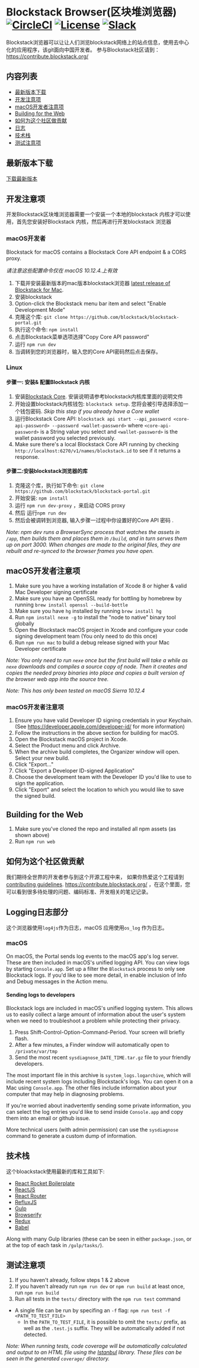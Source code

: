 # Blockstack Browser(区块堆浏览器) [![CircleCI](https://img.shields.io/circleci/project/blockstack/blockstack-browser/master.svg)](https://circleci.com/gh/blockstack/blockstack-portal/tree/master) [![License](https://img.shields.io/github/license/blockstack/blockstack-portal.svg)](https://github.com/blockstack/blockstack-portal/blob/master/LICENSE.md) [![Slack](http://chat.blockstack.org/badge.svg)](http://chat.blockstack.org/)

Blockstack浏览器可以让让人们浏览blockstack网络上的站点信息，使用去中心化的应用程序，该git面向中国开发者。
参与Blockstack社区请到：https://contribute.blockstack.org/ 

## 内容列表

- [最新版本下载](#最新版本下载)
- [开发注意项](#开发注意项)
- [macOS开发者注意项](#macOS开发者注意项)
- [Building for the Web](#building-for-the-web)
- [如何为这个社区做贡献](#如何为这个社区做贡献)
- [日志](#日志)
- [技术栈](#技术栈)
- [测试注意项](#测试注意项)

## 最新版本下载

[下载最新版本](https://github.com/blockstack/blockstack-portal/releases)

## 开发注意项

开发Blockstack区块堆浏览器需要一个安装一个本地的blockstack 内核才可以使用，首先您安装好Blockstack 内核，然后再进行开发blockstack 浏览器

### macOS开发者

Blockstack for macOS contains a Blockstack Core API endpoint & a CORS proxy.

*请注意这些配置命令仅在 macOS 10.12.4.上有效*

1. 下载并安装最新版本的mac版本blockstack浏览器 [latest release of Blockstack for Mac](https://github.com/blockstack/blockstack-portal/releases).
1. 安装blockstack
1. Option-click the Blockstack menu bar item and select "Enable Development Mode"
1. 克隆这个库: `git clone https://github.com/blockstack/blockstack-portal.git`
1. 执行这个命令: `npm install`
1. 点击Blockstack菜单选项选择"Copy Core API password"
1. 运行 `npm run dev`
1. 当调转到您的浏览器时，输入您的Core API密码然后点击保存。

### Linux

#### 步骤一: 安装& 配置Blockstack 内核

1. 安装[Blockstack Core](https://github.com/blockstack/blockstack-core). 安装说明请参考blockstack内核库里面的说明文件
1. 开始设置blockstack内核钱包: `blockstack setup`. 您将会被引导选择添加一个钱包密码. *Skip this step if you already have a Core wallet*
1. 运行Blockstack Core API: `blockstack api start --api_password <core-api-password> --password <wallet-password>` where `<core-api-password>` is a String value you select and `<wallet-password>` is the wallet password you selected previously.
1. Make sure there's a local Blockstack Core API running by checking `http://localhost:6270/v1/names/blockstack.id` to see if it returns a response.

#### 步骤二:安装blockstack浏览器的库

1. 克隆这个库，执行如下命令: `git clone https://github.com/blockstack/blockstack-portal.git`
1. 开始安装: `npm install`
1. 运行 `npm run dev-proxy` ，来启动 CORS proxy
1. 然后 运行`npm run dev`
1. 然后会被调转到浏览器, 输入步骤一过程中你设置好的Core API 密码 .


*Note: npm dev runs a BrowserSync process that watches the assets in `/app`, then builds them and places them in `/build`, and in turn serves them up on port 3000. When changes are made to the original files, they are rebuilt and re-synced to the browser frames you have open.*


## macOS开发者注意项

1. Make sure you have a working installation of Xcode 8 or higher & valid Mac Developer signing certificate
1. Make sure you have an OpenSSL ready for bottling by homebrew by running `brew install openssl --build-bottle`
1. Make sure you have `hg` installed by running `brew install hg`
1. Run `npm install nexe -g` to install the "node to native" binary tool globally
1. Open the Blockstack macOS project in Xcode and configure your code signing development team (You only need to do this once)
1. Run `npm run mac` to build a debug release signed with your Mac Developer certificate

*Note: You only need to run `nexe` once but the first build will take a while as `nexe` downloads and compiles a source copy of node. Then it creates and copies the needed proxy binaries into place and copies a built version of the browser web app into the source tree.*

*Note: This has only been tested on macOS Sierra 10.12.4*

### macOS开发者注意项

1. Ensure you have valid Developer ID signing credentials in your Keychain. (See https://developer.apple.com/developer-id/ for more information)
1. Follow the instructions in the above section for building for macOS.
1. Open the Blockstack macOS project in Xcode.
1. Select the Product menu and click Archive.
1. When the archive build completes, the Organizer window will open. Select your new build.
1. Click "Export..."
1. Click "Export a Developer ID-signed Application"
1. Choose the development team with the Developer ID you'd like to use to sign the application.
1. Click "Export" and select the location to which you would like to save the signed build.


## Building for the Web

1. Make sure you've cloned the repo and installed all npm assets (as shown above)
1. Run `npm run web`


## 如何为这个社区做贡献

我们期待全世界的开发者参与到这个开源工程中来，
如果你热爱这个工程请到 [contributing guidelines](/CONTRIBUTING.md). https://contribute.blockstack.org/ ，在这个里面，您可以看到很多待处理的问题、编码标准、开发相关的笔记记录。
## Logging日志部分

这个浏览器使用`log4js`作为日志，macOS 应用使用`os_log` 作为日志。

### macOS

On macOS, the Portal sends log events to the macOS
app's log server. These are then included in macOS's unified logging API. You
can view logs by starting `Console.app`. Set up a filter the `Blockstack` process
to only see Blockstack logs. If you'd like to see more detail, in enable inclusion
of Info and Debug messages in the Action menu.

#### Sending logs to developers

Blockstack logs are included in macOS's unified logging system. This allows
us to easily collect a large amount of information about the user's system when
we need to troubleshoot a problem while protecting their privacy.

1. Press Shift-Control-Option-Command-Period. Your screen will briefly flash.
2. After a few minutes, a Finder window will automatically open to `/private/var/tmp`
3. Send the most recent `sysdiagnose_DATE_TIME.tar.gz` file to your friendly developers.

The most important file in this archive is `system_logs.logarchive`, which will
include recent system logs including Blockstack's logs. You can open it on
a Mac using `Console.app`. The other files include information about your computer
that may help in diagnosing problems.

If you're worried about inadvertently sending some private information,
you can select the log entries you'd like to send inside `Console.app` and copy
them into an email or github issue.

More technical users (with admin permission) can use the `sysdiagnose` command
to generate a custom dump of information.

## 技术栈

这个bloackstack使用最新的库和工具如下:

- [React Rocket Boilerplate](https://github.com/jakemmarsh/react-rocket-boilerplate)
- [ReactJS](https://github.com/facebook/react)
- [React Router](https://github.com/rackt/react-router)
- [RefluxJS](https://github.com/spoike/refluxjs)
- [Gulp](http://gulpjs.com/)
- [Browserify](http://browserify.org/)
- [Redux](https://github.com/reactjs/redux)
- [Babel](https://github.com/babel/babel)

Along with many Gulp libraries (these can be seen in either `package.json`, or at the top of each task in `/gulp/tasks/`).


## 测试注意项

1. If you haven't already, follow steps 1 & 2 above
2. If you haven't already run `npm run dev` or `npm run build` at least once, run `npm run build`
3. Run all tests in the `tests/` directory with the `npm run test` command
  * A single file can be run by specifing an `-f` flag: `npm run test -f <PATH_TO_TEST_FILE>`
    * In the `PATH_TO_TEST_FILE`, it is possible to omit the `tests/` prefix, as well as the `.test.js` suffix. They will be automatically added if not detected.

*Note: When running tests, code coverage will be automatically calculated and output to an HTML file using the [Istanbul](https://github.com/gotwarlost/istanbul) library. These files can be seen in the generated `coverage/` directory.*
